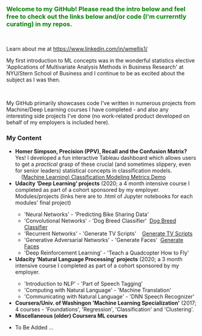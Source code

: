 <h3><span style="color: #008000;"><strong>Welcome to my GitHub! Please read the intro below and feel free to check out the links below and/or code (I'm currerntly curating) in my repos.&nbsp;</strong></span></h3>
<p>&nbsp;</p>
<p>Learn about me at&nbsp;<a href="https://www.linkedin.com/in/wmellis1/">https://www.linkedin.com/in/wmellis1/</a></p> My first introduction to ML concepts was in the wonderful statistics elective 'Applications of Multivariate Analysis Methods in Business Research' at NYU/Stern School of Business and I continue to be as excited about the subject as I was then.
<p>&nbsp;</p>
<p>My GitHub primarily showcases code I've written in numerous projects from Machine/Deep Learning courses I have completed - and also any interesting side projects I&rsquo;ve done (no work-related product developed on behalf of my employers is included here). &nbsp;</p>
<h3><strong>My Content</strong></h3>
<ul>
<li><strong>Homer Simpson, Precision (PPV), Recall and the Confusion Matrix? </strong>Yes! I developed a fun interactive Tableau dashboard which allows users to get a <em>practical</em> grasp of these crucial (and sometimes slippery, even for senior leaders) statistical concepts in classification models.</li>&nbsp; &nbsp; <a title="William Ellis - Classification Model Statistics Demo" href="https://public.tableau.com/app/profile/william.ellis3377/viz/MachineLearningClassificationModelingMetricsDemo/Dashboard">(Machine Learning) Classification Modeling Metrics Demo</a></li>
<li><strong>Udacity &lsquo;Deep Learning&rsquo; projects</strong> (2020; a 4 month intensive course I completed as part of a cohort sponsored by my employer. Modules/projects (links here are to .html of Jupyter notebooks for each modules' final project)</li>
<ul>
<li>'Neural Networks' - 'Predicting Bike Sharing Data'</li>
<li>'Convolutional Networks' - 'Dog Breed Classifier'&nbsp; <a title="William Ellis - Dog Breed Classifier" href="https://htmlpreview.github.io/?https://github.com/RedGoldGreen/Deep-Learning/blob/main/dog_app.html">Dog Breed Classifier</a></li>
<li>'Recurrent Networks' - 'Generate TV Scripts'&nbsp; &nbsp; <a title="William Ellis - Generate TV Scripts" href="https://htmlpreview.github.io/?https://github.com/RedGoldGreen/Deep-Learning/blob/main/dlnd_tv_script_generation.html">Generate TV Scripts</a></li>
<li>'Generative Adversarial Networks' - 'Generate Faces'&nbsp; <a title="William Ellis - Generate Faces" href="https://htmlpreview.github.io/?https://github.com/RedGoldGreen/Deep-Learning/blob/main/dlnd_face_generation.html">Generate Faces</a></li>
<li>'Deep Reinforcement Learning' - 'Teach a Quadcopter How to Fly'</li>
</ul>
<li><strong>Udacity &lsquo;Natural Language Processing&rsquo; projects</strong> (2020; a 3 month intensive course I completed as part of a cohort sponsored by my employer.</li>
<ul>
<li>'Introduction to NLP' - 'Part of Speech Tagging'</li>
<li>'Computing with Natural Language' - 'Machine Translation'</li>
<li>'Communicating with Natural Language' - 'DNN Speech Recognizer'</li>
</ul>
<li><strong>Coursera/Univ. of Washingon 'Machine Learning Specialization'</strong> (2017; 4 courses - 'Foundations', 'Regression', 'Classification' and 'Clustering'.</li>
<li><strong>Miscellaneous (older) Coursera ML courses</strong></li>
</ul>
<ul>
<li>To Be Added ...</li>
</ul>
